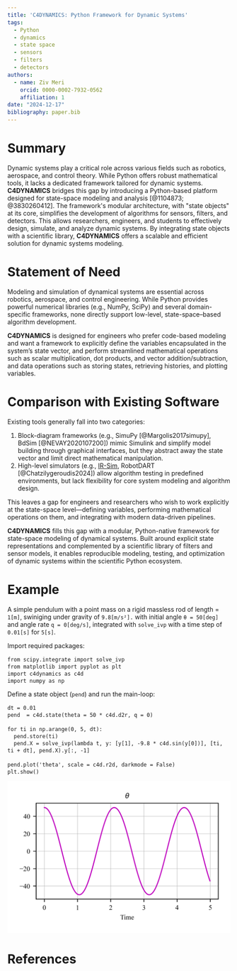 ```yaml
---
title: 'C4DYNAMICS: Python Framework for Dynamic Systems'
tags:
  - Python
  - dynamics
  - state space
  - sensors
  - filters
  - detectors
authors:
  - name: Ziv Meri
    orcid: 0000-0002-7932-0562
    affiliation: 1
date: "2024-12-17"
bibliography: paper.bib
---
```


# Summary
Dynamic systems play a critical role across various fields such as robotics, aerospace, and control theory. While Python offers robust mathematical tools, it lacks a dedicated framework tailored for dynamic systems. **C4DYNAMICS** bridges this gap by introducing a Python-based platform designed for state-space modeling and analysis [@1104873; @3830260412]. 
The framework's modular architecture, with "state objects" at its core, simplifies the development of algorithms for sensors, filters, and detectors. This allows researchers, engineers, and students to effectively design, simulate, and analyze dynamic systems. By integrating state objects with a scientific library, **C4DYNAMICS** offers a scalable and efficient solution for dynamic systems modeling.

# Statement of Need
Modeling and simulation of dynamical systems are essential across robotics, aerospace, and control engineering. While Python provides powerful numerical libraries (e.g., NumPy, SciPy) and several domain-specific frameworks, none directly support low-level, state-space–based algorithm development.

**C4DYNAMICS** is designed for engineers who prefer code-based modeling and want a framework to explicitly define the variables encapsulated in the system’s state vector, and perform streamlined mathematical operations such as scalar multiplication, dot products, and vector addition/subtraction, and data operations such as storing states, retrieving histories, and plotting variables.


# Comparison with Existing Software
Existing tools generally fall into two categories: 
  1) Block-diagram frameworks (e.g., SimuPy [@Margolis2017simupy], BdSim [@NEVAY2020107200]) mimic Simulink and simplify model building through graphical interfaces, but they abstract away the state vector and limit direct mathematical manipulation. 
  2) High-level simulators (e.g., [IR-Sim](https://ir-sim.readthedocs.io/en/stable/), RobotDART [@Chatzilygeroudis2024]) allow algorithm testing in predefined environments, but lack flexibility for core system modeling and algorithm design.

This leaves a gap for engineers and researchers who wish to work explicitly at the state-space level—defining variables, performing mathematical operations on them, and integrating with modern data-driven pipelines.

**C4DYNAMICS** fills this gap with a modular, Python-native framework for state-space modeling of dynamical systems. Built around explicit state representations and complemented by a scientific library of filters and sensor models, it enables reproducible modeling, testing, and optimization of dynamic systems within the scientific Python ecosystem.



# Example 
A simple pendulum with a point mass on a rigid massless rod of length = `1[m]`, swiniging under gravity of `9.8[m/s²].` with initial angle `θ = 50[deg]` and angle rate `q = 0[deg/s]`, integrated with `solve_ivp` 
with a time step of `0.01[s]` for `5[s]`.

Import required packages:
```
from scipy.integrate import solve_ivp
from matplotlib import pyplot as plt 
import c4dynamics as c4d
import numpy as np 
```

Define a state object (`pend`) and run the main-loop:
```
dt = 0.01 
pend  = c4d.state(theta = 50 * c4d.d2r, q = 0)

for ti in np.arange(0, 5, dt): 
  pend.store(ti)
  pend.X = solve_ivp(lambda t, y: [y[1], -9.8 * c4d.sin(y[0])], [ti, ti + dt], pend.X).y[:, -1]

pend.plot('theta', scale = c4d.r2d, darkmode = False)
plt.show()

```
![](pendulum.png)





# References
